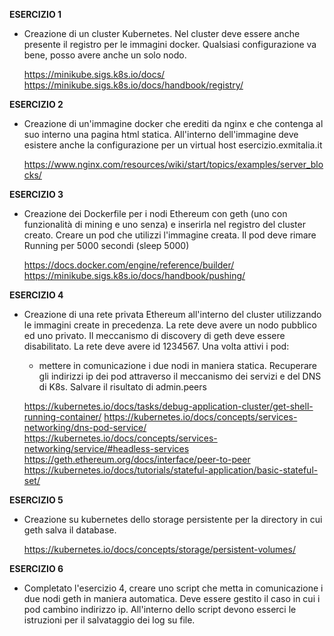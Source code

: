 **ESERCIZIO 1**
- Creazione di un cluster Kubernetes. Nel cluster deve essere anche presente il registro per le immagini docker. Qualsiasi configurazione va bene, 
  posso avere anche un solo nodo.


    https://minikube.sigs.k8s.io/docs/
    https://minikube.sigs.k8s.io/docs/handbook/registry/

**ESERCIZIO 2**
- Creazione di un'immagine docker che erediti da nginx e che contenga al suo interno una pagina html statica. All'interno dell'immagine deve esistere anche 
  la configurazione per un virtual host esercizio.exmitalia.it
  
  
    https://www.nginx.com/resources/wiki/start/topics/examples/server_blocks/

**ESERCIZIO 3**
- Creazione dei Dockerfile per i nodi Ethereum con geth (uno con funzionalità di mining e uno senza) e inserirla nel registro del cluster creato. 
  Creare un pod che utilizzi l'immagine creata. Il pod deve rimare Running per 5000 secondi (sleep 5000)


    https://docs.docker.com/engine/reference/builder/
    https://minikube.sigs.k8s.io/docs/handbook/pushing/

**ESERCIZIO 4**
- Creazione di una rete privata Ethereum all'interno del cluster utilizzando le immagini create in precedenza. La rete deve avere un nodo pubblico ed uno privato.
   Il meccanismo di discovery di geth deve essere disabilitato. La rete deve avere id 1234567. Una volta attivi i pod:
   - mettere in comunicazione i due nodi in maniera statica. Recuperare gli indirizzi ip dei pod attraverso il meccanismo dei servizi e del DNS di K8s. Salvare il
      risultato di admin.peers
   
    
    https://kubernetes.io/docs/tasks/debug-application-cluster/get-shell-running-container/
    https://kubernetes.io/docs/concepts/services-networking/dns-pod-service/
    https://kubernetes.io/docs/concepts/services-networking/service/#headless-services
    https://geth.ethereum.org/docs/interface/peer-to-peer
    https://kubernetes.io/docs/tutorials/stateful-application/basic-stateful-set/

**ESERCIZIO 5**
- Creazione su kubernetes dello storage persistente per la directory in cui geth salva il database.
 
 
    https://kubernetes.io/docs/concepts/storage/persistent-volumes/
    
**ESERCIZIO 6**
- Completato l'esercizio 4, creare uno script che metta in comunicazione i due nodi geth in maniera automatica. Deve essere gestito il caso in cui i pod 
  cambino indirizzo ip. All'interno dello script devono esserci le istruzioni per il salvataggio dei log su file.
